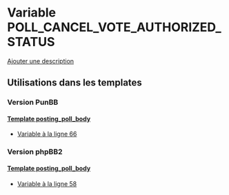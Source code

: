 # Variable POLL_CANCEL_VOTE_AUTHORIZED_STATUS
[Ajouter une description](https://fa-tvars.appspot.com/var/POLL_CANCEL_VOTE_AUTHORIZED_STATUS)

## Utilisations dans les templates

### Version PunBB

#### [Template posting_poll_body](punbb/posting_poll_body.md)
* [Variable &agrave; la ligne 66](../punbb/posting_poll_body.tpl#L66)

### Version phpBB2

#### [Template posting_poll_body](subsilver/posting_poll_body.md)
* [Variable &agrave; la ligne 58](../subsilver/posting_poll_body.tpl#L58)